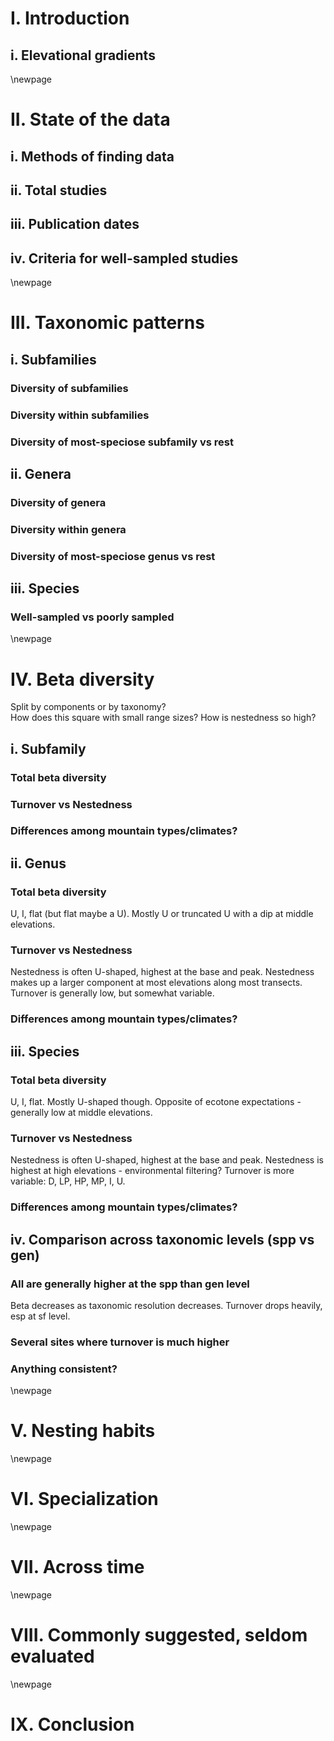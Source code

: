 # I. Introduction  
## i. Elevational gradients  
  
\newpage  

# II. State of the data  
## i. Methods of finding data  
  
## ii. Total studies  
  
## iii. Publication dates  
  
## iv. Criteria for well-sampled studies  
  
\newpage  
  
# III. Taxonomic patterns  
## i. Subfamilies  
### Diversity of subfamilies  
### Diversity within subfamilies  
### Diversity of most-speciose subfamily vs rest  
  
## ii. Genera  
### Diversity of genera  
### Diversity within genera  
### Diversity of most-speciose genus vs rest 
  
## iii. Species  
### Well-sampled vs poorly sampled  
  
\newpage  

# IV. Beta diversity    
Split by components or by taxonomy?  
How does this square with small range sizes? How is nestedness so high?  

## i. Subfamily  
### Total beta diversity  
### Turnover vs Nestedness  
### Differences among mountain types/climates?  
  
## ii. Genus  
### Total beta diversity  
U, I, flat (but flat maybe a U). 
Mostly U or truncated U with a dip at middle elevations.  
  
### Turnover vs Nestedness  
Nestedness is often U-shaped, highest at the base and peak. 
Nestedness makes up a larger component at most elevations along most transects. 
Turnover is generally low, but somewhat variable.  
  
### Differences among mountain types/climates?  
  
## iii. Species  
### Total beta diversity  
U, I, flat. 
Mostly U-shaped though. 
Opposite of ecotone expectations - generally low at middle elevations.  

### Turnover vs Nestedness  
Nestedness is often U-shaped, highest at the base and peak. 
Nestedness is highest at high elevations - environmental filtering? 
Turnover is more variable: D, LP, HP, MP, I, U.  

### Differences among mountain types/climates?  
  
## iv. Comparison across taxonomic levels (spp vs gen)   
### All are generally higher at the spp than gen level  
Beta decreases as taxonomic resolution decreases. 
Turnover drops heavily, esp at sf level.  

### Several sites where turnover is much higher  
### Anything consistent?  
  
\newpage  
 
# V. Nesting habits  
  
\newpage  

# VI. Specialization  

\newpage  

# VII. Across time  
  
\newpage  

# VIII. Commonly suggested, seldom evaluated  
  
\newpage  

# IX. Conclusion    
  
  